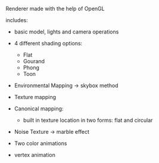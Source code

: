 Renderer made with the help of OpenGL

includes:

  * basic model, lights and camera operations
  
  * 4 different shading options:
      * Flat
      * Gourand
      * Phong
      * Toon
      
  * Environmental Mapping -> skybox method
      
  * Texture mapping
  
  * Canonical mapping:
      * built in texture location in two forms: flat and circular
      
  * Noise Texture -> marble effect
  
  * Two color animations
  
  * vertex animation
  
  
